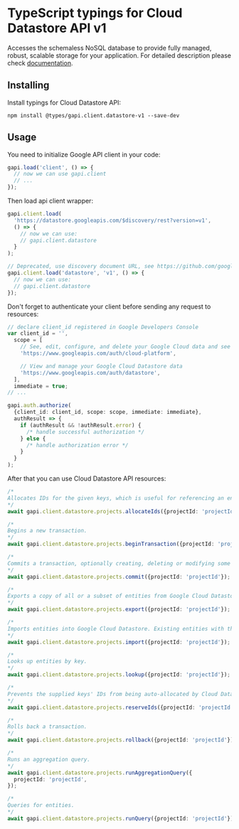 # TypeScript typings for Cloud Datastore API v1

Accesses the schemaless NoSQL database to provide fully managed, robust, scalable storage for your application.
For detailed description please check [documentation](https://cloud.google.com/datastore/).

## Installing

Install typings for Cloud Datastore API:

```
npm install @types/gapi.client.datastore-v1 --save-dev
```

## Usage

You need to initialize Google API client in your code:

```typescript
gapi.load('client', () => {
  // now we can use gapi.client
  // ...
});
```

Then load api client wrapper:

```typescript
gapi.client.load(
  'https://datastore.googleapis.com/$discovery/rest?version=v1',
  () => {
    // now we can use:
    // gapi.client.datastore
  }
);
```

```typescript
// Deprecated, use discovery document URL, see https://github.com/google/google-api-javascript-client/blob/master/docs/reference.md#----gapiclientloadname----version----callback--
gapi.client.load('datastore', 'v1', () => {
  // now we can use:
  // gapi.client.datastore
});
```

Don't forget to authenticate your client before sending any request to resources:

```typescript
// declare client_id registered in Google Developers Console
var client_id = '',
  scope = [
    // See, edit, configure, and delete your Google Cloud data and see the email address for your Google Account.
    'https://www.googleapis.com/auth/cloud-platform',

    // View and manage your Google Cloud Datastore data
    'https://www.googleapis.com/auth/datastore',
  ],
  immediate = true;
// ...

gapi.auth.authorize(
  {client_id: client_id, scope: scope, immediate: immediate},
  authResult => {
    if (authResult && !authResult.error) {
      /* handle successful authorization */
    } else {
      /* handle authorization error */
    }
  }
);
```

After that you can use Cloud Datastore API resources: <!-- TODO: make this work for multiple namespaces -->

```typescript
/*
Allocates IDs for the given keys, which is useful for referencing an entity before it is inserted.
*/
await gapi.client.datastore.projects.allocateIds({projectId: 'projectId'});

/*
Begins a new transaction.
*/
await gapi.client.datastore.projects.beginTransaction({projectId: 'projectId'});

/*
Commits a transaction, optionally creating, deleting or modifying some entities.
*/
await gapi.client.datastore.projects.commit({projectId: 'projectId'});

/*
Exports a copy of all or a subset of entities from Google Cloud Datastore to another storage system, such as Google Cloud Storage. Recent updates to entities may not be reflected in the export. The export occurs in the background and its progress can be monitored and managed via the Operation resource that is created. The output of an export may only be used once the associated operation is done. If an export operation is cancelled before completion it may leave partial data behind in Google Cloud Storage.
*/
await gapi.client.datastore.projects.export({projectId: 'projectId'});

/*
Imports entities into Google Cloud Datastore. Existing entities with the same key are overwritten. The import occurs in the background and its progress can be monitored and managed via the Operation resource that is created. If an ImportEntities operation is cancelled, it is possible that a subset of the data has already been imported to Cloud Datastore.
*/
await gapi.client.datastore.projects.import({projectId: 'projectId'});

/*
Looks up entities by key.
*/
await gapi.client.datastore.projects.lookup({projectId: 'projectId'});

/*
Prevents the supplied keys' IDs from being auto-allocated by Cloud Datastore.
*/
await gapi.client.datastore.projects.reserveIds({projectId: 'projectId'});

/*
Rolls back a transaction.
*/
await gapi.client.datastore.projects.rollback({projectId: 'projectId'});

/*
Runs an aggregation query.
*/
await gapi.client.datastore.projects.runAggregationQuery({
  projectId: 'projectId',
});

/*
Queries for entities.
*/
await gapi.client.datastore.projects.runQuery({projectId: 'projectId'});
```
